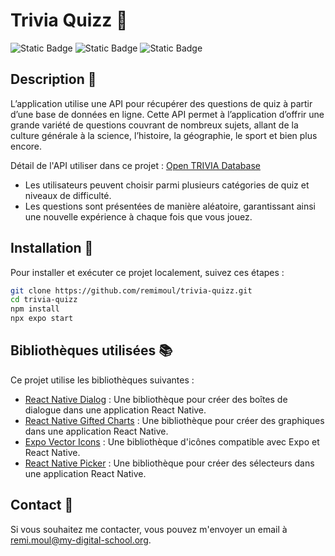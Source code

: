 # Trivia Quizz 🔎​

![Static Badge](https://img.shields.io/badge/v.1.0.0-red)
![Static Badge](https://img.shields.io/badge/REACT_NATIVE-blue?logo=react)
![Static Badge](https://img.shields.io/badge/EXPO-8A2BE2?logo=expo)

## Description 📖​

L’application utilise une API pour récupérer des questions de quiz à partir d’une base de données en ligne. Cette API permet à l’application d’offrir une grande variété de questions couvrant de nombreux sujets, allant de la culture générale à la science, l’histoire, la géographie, le sport et bien plus encore.

Détail de l'API utiliser dans ce projet : [Open TRIVIA Database](https://opentdb.com/)

- Les utilisateurs peuvent choisir parmi plusieurs catégories de quiz et niveaux de difficulté.
- Les questions sont présentées de manière aléatoire, garantissant ainsi une nouvelle expérience à chaque fois que vous jouez.

## Installation 🚀​

Pour installer et exécuter ce projet localement, suivez ces étapes :

```bash
git clone https://github.com/remimoul/trivia-quizz.git
cd trivia-quizz
npm install
npx expo start
```

## Bibliothèques utilisées 📚

Ce projet utilise les bibliothèques suivantes :

- [React Native Dialog](https://www.npmjs.com/package/react-native-dialog) : Une bibliothèque pour créer des boîtes de dialogue dans une application React Native.
- [React Native Gifted Charts](https://www.npmjs.com/package/react-native-gifted-charts) : Une bibliothèque pour créer des graphiques dans une application React Native.
- [Expo Vector Icons](https://docs.expo.dev/guides/icons/) : Une bibliothèque d'icônes compatible avec Expo et React Native.
- [React Native Picker](https://www.npmjs.com/package/@react-native-picker/picker) : Une bibliothèque pour créer des sélecteurs dans une application React Native.

## Contact 📲

Si vous souhaitez me contacter, vous pouvez m'envoyer un email à [remi.moul@my-digital-school.org](mailto:remi.moul@my-digital-school.org).
